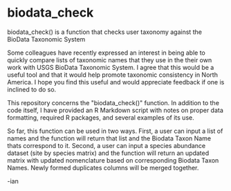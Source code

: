# biodata_check
biodata_check() is a function that checks user taxonomy against the BioData Taxonomic System

Some colleagues have recently expressed an interest in being able to quickly compare lists of 
taxonomic names that they use in the their own work with USGS BioData Taxonomic System. I 
agree that this would be a useful tool and that it would help promote taxonomic consistency 
in North America. I hope you find this useful and would appreciate feedback if one is inclined 
to do so.

This repository concerns the "biodata_check()" function. In addition to the code itself, I have 
provided an R Markdown script with notes on proper data formatting, required R packages, and 
several examples of its use.

So far, this function can be used in two ways. First, a user can input a list of names 
and the function will return that list and the Biodata Taxon Name thats correspond to it. Second, a 
user can input a species abundance dataset (site by species matrix) and the function will return 
an updated matrix with updated nomenclature based on corresponding Biodata Taxon Names. Newly formed 
duplicates columns will be merged together.


-ian
